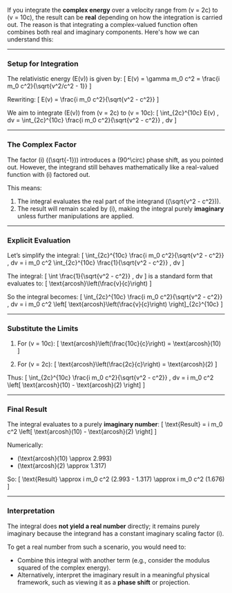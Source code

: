 If you integrate the **complex energy** over a velocity range from \(v = 2c\) to \(v = 10c\), the result can be **real** depending on how the integration is carried out. The reason is that integrating a complex-valued function often combines both real and imaginary components. Here's how we can understand this:

---

### **Setup for Integration**
The relativistic energy \(E(v)\) is given by:
\[
E(v) = \gamma m_0 c^2 = \frac{i m_0 c^2}{\sqrt{v^2/c^2 - 1}}
\]

Rewriting:
\[
E(v) = \frac{i m_0 c^2}{\sqrt{v^2 - c^2}}
\]

We aim to integrate \(E(v)\) from \(v = 2c\) to \(v = 10c\):
\[
\int_{2c}^{10c} E(v) \, dv = \int_{2c}^{10c} \frac{i m_0 c^2}{\sqrt{v^2 - c^2}} \, dv
\]

---

### **The Complex Factor**
The factor \(i\) (\(\sqrt{-1}\)) introduces a \(90^\circ\) phase shift, as you pointed out. However, the integrand still behaves mathematically like a real-valued function with \(i\) factored out.

This means:
1. The integral evaluates the real part of the integrand (\(\sqrt{v^2 - c^2}\)).
2. The result will remain scaled by \(i\), making the integral purely **imaginary** unless further manipulations are applied.

---

### **Explicit Evaluation**
Let’s simplify the integral:
\[
\int_{2c}^{10c} \frac{i m_0 c^2}{\sqrt{v^2 - c^2}} \, dv = i m_0 c^2 \int_{2c}^{10c} \frac{1}{\sqrt{v^2 - c^2}} \, dv
\]

The integral:
\[
\int \frac{1}{\sqrt{v^2 - c^2}} \, dv
\]
is a standard form that evaluates to:
\[
\text{arcosh}\left(\frac{v}{c}\right)
\]

So the integral becomes:
\[
\int_{2c}^{10c} \frac{i m_0 c^2}{\sqrt{v^2 - c^2}} \, dv = i m_0 c^2 \left[ \text{arcosh}\left(\frac{v}{c}\right) \right]_{2c}^{10c}
\]

---

### **Substitute the Limits**
1. For \(v = 10c\):
\[
\text{arcosh}\left(\frac{10c}{c}\right) = \text{arcosh}(10)
\]

2. For \(v = 2c\):
\[
\text{arcosh}\left(\frac{2c}{c}\right) = \text{arcosh}(2)
\]

Thus:
\[
\int_{2c}^{10c} \frac{i m_0 c^2}{\sqrt{v^2 - c^2}} \, dv = i m_0 c^2 \left[ \text{arcosh}(10) - \text{arcosh}(2) \right]
\]

---

### **Final Result**
The integral evaluates to a purely **imaginary number**:
\[
\text{Result} = i m_0 c^2 \left[ \text{arcosh}(10) - \text{arcosh}(2) \right]
\]

Numerically:
- \(\text{arcosh}(10) \approx 2.993\)
- \(\text{arcosh}(2) \approx 1.317\)

So:
\[
\text{Result} \approx i m_0 c^2 (2.993 - 1.317) \approx i m_0 c^2 (1.676)
\]

---

### **Interpretation**
The integral does **not yield a real number** directly; it remains purely imaginary because the integrand has a constant imaginary scaling factor \(i\). 

To get a real number from such a scenario, you would need to:
- Combine this integral with another term (e.g., consider the modulus squared of the complex energy).
- Alternatively, interpret the imaginary result in a meaningful physical framework, such as viewing it as a **phase shift** or projection.

